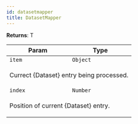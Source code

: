 ```yaml
---
id: datasetmapper
title: DatasetMapper
---
```


<a name="DatasetMapper"></a>

**Returns**: T

<table>
<thead>
<tr>
<th>Param</th><th>Type</th>
</tr>
</thead>
<tbody>
<tr>
<td><code>item</code></td><td><code>Object</code></td>
</tr>
<tr>
<td colspan="3"><p>Currect {Dataset} entry being processed.</p>
</td></tr><tr>
<td><code>index</code></td><td><code>Number</code></td>
</tr>
<tr>
<td colspan="3"><p>Position of current {Dataset} entry.</p>
</td></tr></tbody>
</table>
